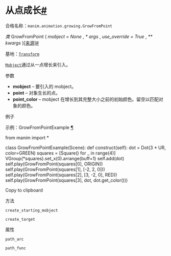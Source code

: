 # 从点成长[#](#growfrompoint "此标题的固定链接")

合格名称：`manim.animation.growing.GrowFromPoint`

_类_ GrowFromPoint ( _mobject = None_ , _\* args_ , _use_override = True_ , _\*\* kwargs_ )[\[来源\]](../_modules/manim/animation/growing.html#GrowFromPoint)[#](#manim.animation.growing.GrowFromPoint "此定义的固定链接")

基地：[`Transform`](manim.animation.transform.Transform.html#manim.animation.transform.Transform "manim.animation.transform.Transform")

[`Mobject`](manim.mobject.mobject.Mobject.html#manim.mobject.mobject.Mobject "manim.mobject.mobject.Mobject")通过从一点增长来引入。

参数

- **mobject** – 要引入的 mobject。
- **point** – 对象生长的点。
- **point_color** – mobject 在增长到其完整大小之前的初始颜色。留空以匹配对象的颜色。

例子

示例：GrowFromPointExample [¶](#growfrompointexample)

from manim import \*

class GrowFromPointExample(Scene):
def construct(self):
dot = Dot(3 * UR, color=GREEN)
squares = \[Square() for \_ in range(4)\]
VGroup(*squares).set_x(0).arrange(buff=1)
self.add(dot)
self.play(GrowFromPoint(squares\[0\], ORIGIN))
self.play(GrowFromPoint(squares\[1\], \[-2, 2, 0\]))
self.play(GrowFromPoint(squares\[2\], \[3, -2, 0\], RED))
self.play(GrowFromPoint(squares\[3\], dot, dot.get_color()))

Copy to clipboard

方法

`create_starting_mobject`

`create_target`

属性

`path_arc`

`path_func`
